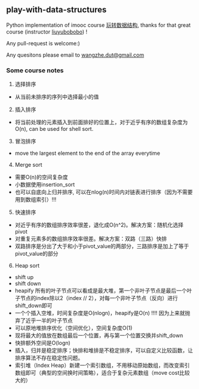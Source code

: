 ## play-with-data-structures

Python implementation of imooc course [玩转数据结构](https://coding.imooc.com/class/207.html), thanks for that great course (instructor [liuyubobobo](https://github.com/liuyubobobo)) !

Any pull-request is welcome:)

Any quesitons please email to wangzhe.dut@gmail.com


### Some course notes

1. 选择排序
- 从当前未排序的序列中选择最小的值


2. 插入排序
- 将当前处理的元素插入到前面排好的位置上，对于近乎有序的数组复杂度为O(n), can be used for shell sort.


3. 冒泡排序
- move the largest element to the end of the array everytime


4. Merge sort
- 需要O(n)的空间复杂度
- 小数据使用insertion_sort
- 也可以自底向上归并排序, 可以在nlog(n)时间内对链表进行排序（因为不需要用到数组索引）!!!


5. 快速排序
- 对近乎有序的数组排序效率很差，退化成O(n^2)。解决方案：随机化选择pivot
- 对重复元素多的数组排序效率很差。解决方案：双路（三路）快排
- 双路排序是分出了大于和小于pivot_value的两部分，三路排序是加上了等于pivot_value的部分


6. Heap sort
- shift up
- shift down
- heapify 所有的叶子节点可以看成是最大堆，第一个非叶子节点是最后一个叶子节点的index除以2（index // 2），对每一个非叶子节点（反向）进行shift_down即可
- 一个个插入空堆，时间复杂度是O(nlogn)，heapify是O(n) !!!! 因为上来就抛弃了近乎一半的叶子节点
- 可以原地堆排序优化（空间优化），空间复杂度O(1)
- 现将最大的值放在数组最后一个位置，再与第一个位置交换并shift_down
- 快排额外空间是O(logn)
- 插入，归并是稳定排序；快排和堆排是不稳定排序，可以自定义比较函数，让排序算法不存在稳定性问题。
- 索引堆（Index Heap）新建一个索引数组，不用移动原始数组，而改变索引数组即可（典型的空间换时间策略），适合于复杂元素数组（move cost比较大的）